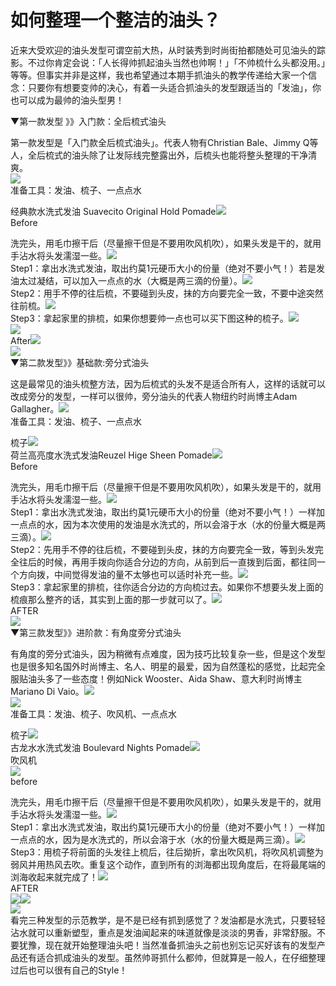 # 如何整理一个整洁的油头？

近来大受欢迎的油头发型可谓空前大热，从时装秀到时尚街拍都随处可见油头的踪影。不过你肯定会说：「人长得帅抓起油头当然也帅啊！」「不帅梳什么头都没用。」等等。但事实并非是这样，我也希望通过本期手抓油头的教学传递给大家一个信念：只要你有想要变帅的决心，有着一头适合抓油头的发型跟适当的「发油」，你也可以成为最帅的油头型男！  

▼第一款发型 》》入门款：全后梳式油头  

第一款发型是「入门款全后梳式油头」。代表人物有Christian Bale、Jimmy Q等人，全后梳式的油头除了让发际线完整露出外，后梳头也能将整头整理的干净清爽。  
![](https://pic3.zhimg.com/995ad733211447266a5974041ff9fdf2_b.jpg)  
准备工具：发油、梳子、一点点水  

经典款水洗式发油 Suavecito Original Hold Pomade![](https://pic2.zhimg.com/3f679fae3c69745c36022b829489c4d5_b.jpg)  
Before  

洗完头，用毛巾擦干后（尽量擦干但是不要用吹风机吹），如果头发是干的，就用手沾水将头发濡湿一些。![](https://pic3.zhimg.com/e2ab5fe8522c06026862bdf1494591a6_b.jpg)  
Step1：拿出水洗式发油，取出约莫1元硬币大小的份量（绝对不要小气！）若是发油太过凝结，可以加入一点点的水（大概是两三滴的份量）。![](https://pic2.zhimg.com/536d7a35a52a4287f7ab16f0aaa8ee65_b.jpg)  
Step2：用手不停的往后梳，不要碰到头皮，抹的方向要完全一致，不要中途突然往前梳。![](https://pic1.zhimg.com/7cce94698a852a7272d2ac27faaa47c4_b.jpg)  
Step3：拿起家里的排梳，如果你想要帅一点也可以买下图这种的梳子。![](https://pic4.zhimg.com/e0171c6d933ce40c09980c0fb335aecf_b.jpg)  
![](https://pic2.zhimg.com/74b0236684a80940769afaff0934aadd_b.jpg)  
After![](https://pic4.zhimg.com/651ee3b8432bb8fcbbb4b1e3cc533503_b.jpg)  
![](https://pic4.zhimg.com/3f65f187ab35fa10611bea684a7fb40b_b.jpg)  
▼第二款发型》》基础款:旁分式油头  

这是最常见的油头梳整方法，因为后梳式的头发不是适合所有人，这样的话就可以改成旁分的发型，一样可以很帅，旁分油头的代表人物纽约时尚博主Adam Gallagher。![](https://pic2.zhimg.com/dcb249472e42f08b73f8ac16ba587781_b.jpg)  
准备工具：发油、梳子、一点点水  

梳子![](https://pic3.zhimg.com/db5f0bcbe980cd2146adb87208d40d0a_b.jpg)  
荷兰高亮度水洗式发油Reuzel Hige Sheen Pomade![](https://pic3.zhimg.com/8ff99348c47e1b3a4ccfec4059ecb256_b.jpg)  
Before  

洗完头，用毛巾擦干后（尽量擦干但是不要用吹风机吹），如果头发是干的，就用手沾水将头发濡湿一些。![](https://pic3.zhimg.com/4c03c4463369eaa305351c6556dff1ce_b.jpg)  
Step1：拿出水洗式发油，取出约莫1元硬币大小的份量（绝对不要小气！）一样加一点点的水，因为本次使用的发油是水洗式的，所以会溶于水（水的份量大概是两三滴）。![](https://pic2.zhimg.com/536d7a35a52a4287f7ab16f0aaa8ee65_b.jpg)  
Step2：先用手不停的往后梳，不要碰到头皮，抹的方向要完全一致，等到头发完全往后的时候，再用手拨向你适合分边的方向，从前到后一直拨到后面，都往同一个方向拨，中间觉得发油的量不太够也可以适时补充一些。![](https://pic1.zhimg.com/fed565f637ae1f8fdeda8cc3b6bc6948_b.jpg)  
Step3：拿起家里的排梳，往你适合分边的方向梳过去。如果你不想要头发上面的梳痕那么整齐的话，其实到上面的那一步就可以了。![](https://pic2.zhimg.com/3801ce9f8be93b33eedaf1d6d94c0fbd_b.jpg)  
AFTER  
![](https://pic3.zhimg.com/0e02f9bcf78753f34b18b35161e09cc2_b.jpg)  
▼第三款发型》》进阶款：有角度旁分式油头  

有角度的旁分式油头，因为稍微有点难度，因为技巧比较复杂一些，但是这个发型也是很多知名国外时尚博主、名人、明星的最爱，因为自然蓬松的感觉，比起完全服贴油头多了一些态度！例如Nick Wooster、Aida Shaw、意大利时尚博主Mariano Di Vaio。![](https://pic2.zhimg.com/efcd8c5379473774f86ca83da6aa6d85_b.jpg)  
![](https://pic1.zhimg.com/18593649cc4f84edcd0477960d3acd54_b.jpg)  
准备工具：发油、梳子、吹风机、一点点水  

梳子![](https://pic4.zhimg.com/bc4e829df75547b74c60c3b3f0576e53_b.jpg)  
古龙水水洗式发油 Boulevard Nights Pomade![](https://pic1.zhimg.com/67990398c22052b4a5961af20803ef8c_b.jpg)  
吹风机  
![](https://pic1.zhimg.com/f38239ca77dba113987b9b32aec36b94_b.jpg)  
before  

洗完头，用毛巾擦干后（尽量擦干但是不要用吹风机吹），如果头发是干的，就用手沾水将头发濡湿一些。![](https://pic2.zhimg.com/39ac8302711fbf9f72f4b0c554c99d85_b.jpg)  
Step1：拿出水洗式发油，取出约莫1元硬币大小的份量（绝对不要小气！）一样加一点点的水，因为是水洗式的，所以会溶于水（水的份量大概是两三滴）。![](https://pic2.zhimg.com/536d7a35a52a4287f7ab16f0aaa8ee65_b.jpg)  
Step3：用梳子将前面的头发往上梳后，往后拗折，拿出吹风机，将吹风机调整为弱风并用热风去吹。重复这个动作，直到所有的浏海都出现角度后，在将最尾端的浏海收起来就完成了！![](https://pic1.zhimg.com/7231ab5d33e90b78302f79f1fb9c6658_b.jpg)  
AFTER  
![](https://pic1.zhimg.com/d8902cf812df9e5e54efa09d51241d7c_b.jpg)![](https://pic2.zhimg.com/4bcc8e236e1516c5548d5e67dc911eb5_b.jpg)  
![](https://pic2.zhimg.com/52b9e654ca7726203c9364ce9f6d7f1d_b.jpg)  
看完三种发型的示范教学，是不是已经有抓到感觉了？发油都是水洗式，只要轻轻沾水就可以重新塑型，重点是发油闻起来的味道就像是淡淡的男香，非常舒服。不要犹豫，现在就开始整理油头吧！当然准备抓油头之前也别忘记买好该有的发型产品还有适合抓成油头的发型。虽然帅哥抓什么都帅，但就算是一般人，在仔细整理过后也可以很有自己的Style！